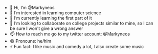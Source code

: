- 👋 Hi, I’m @Markyneos
- 👀 I’m interested in learning computer science
- 🌱 I’m currently learning the first part of it
- 💞️ I’m looking to collaborate on college projects similar to mine, so I can be sure I won't give a wrong answer
- 📫 How to reach me go to my twitter account: @Markyneos
- 😄 Pronouns: he/him
- ⚡ Fun fact: I like music and comedy a lot, I also create some music

<!---
Markyneos/Markyneos is a ✨ special ✨ repository because its `README.md` (this file) appears on your GitHub profile.
You can click the Preview link to take a look at your changes.
--->
